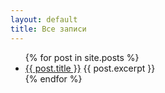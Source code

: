 ```yaml
---
layout: default
title: Все записи
---
```

<ul>
{% for post in site.posts %}
    <li>
        <a href="{{ post.url }}">{{ post.title }}</a>
        {{ post.excerpt }}
    </li>
{% endfor %}
</ul>
